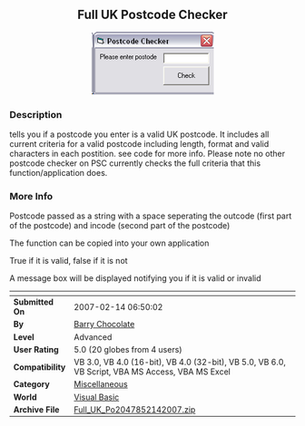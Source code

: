﻿<div align="center">

## Full UK Postcode Checker

<img src="PIC200726428129685.jpg">
</div>

### Description

tells you if a postcode you enter is a valid UK postcode. It includes all current criteria for a valid postcode including length, format and valid characters in each postition. see code for more info. Please note no other postcode checker on PSC currently checks the full criteria that this function/application does.
 
### More Info
 
Postcode passed as a string with a space seperating the outcode (first part of the postcode) and incode (second part of the postcode)

The function can be copied into your own application

True if it is valid, false if it is not

A message box will be displayed notifying you if it is valid or invalid


<span>             |<span>
---                |---
**Submitted On**   |2007-02-14 06:50:02
**By**             |[Barry Chocolate](https://github.com/Planet-Source-Code/PSCIndex/blob/master/ByAuthor/barry-chocolate.md)
**Level**          |Advanced
**User Rating**    |5.0 (20 globes from 4 users)
**Compatibility**  |VB 3\.0, VB 4\.0 \(16\-bit\), VB 4\.0 \(32\-bit\), VB 5\.0, VB 6\.0, VB Script, VBA MS Access, VBA MS Excel
**Category**       |[Miscellaneous](https://github.com/Planet-Source-Code/PSCIndex/blob/master/ByCategory/miscellaneous__1-1.md)
**World**          |[Visual Basic](https://github.com/Planet-Source-Code/PSCIndex/blob/master/ByWorld/visual-basic.md)
**Archive File**   |[Full\_UK\_Po2047852142007\.zip](https://github.com/Planet-Source-Code/barry-chocolate-full-uk-postcode-checker__1-67801/archive/master.zip)








